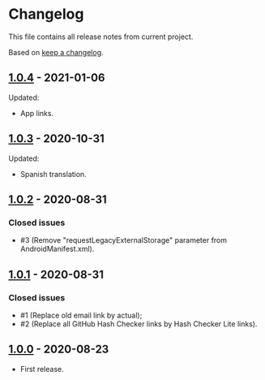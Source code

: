 # Changelog

This file contains all release notes from current project.

Based on [keep a changelog](https://keepachangelog.com/en/1.0.0).

## [1.0.4](https://github.com/hash-checker/hash-checker-lite/releases/tag/1.0.1) - 2021-01-06

Updated:

- App links.

## [1.0.3](https://github.com/hash-checker/hash-checker-lite/releases/tag/1.0.1) - 2020-10-31

Updated:

- Spanish translation.

## [1.0.2](https://github.com/hash-checker/hash-checker-lite/releases/tag/1.0.1) - 2020-08-31

### Closed issues

- #3 (Remove "requestLegacyExternalStorage" parameter from AndroidManifest.xml).

## [1.0.1](https://github.com/hash-checker/hash-checker-lite/releases/tag/1.0.1) - 2020-08-31

### Closed issues

- #1 (Replace old email link by actual);
- #2 (Replace all GitHub Hash Checker links by Hash Checker Lite links).

## [1.0.0](https://github.com/hash-checker/hash-checker-lite/releases/tag/1.0.0) - 2020-08-23

- First release.
